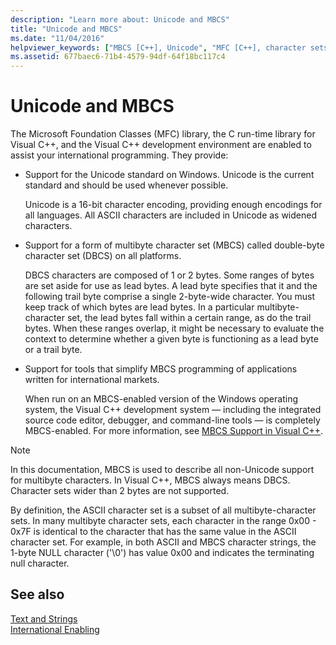 ```yaml
---
description: "Learn more about: Unicode and MBCS"
title: "Unicode and MBCS"
ms.date: "11/04/2016"
helpviewer_keywords: ["MBCS [C++], Unicode", "MFC [C++], character sets", "character sets [C++], multibyte", "run-time libraries [C++], language portability", "character sets [C++], Unicode", "Unicode [C++], MFC and C run-time functions", "multibyte characters [C++]", "runtime [C++], language portability"]
ms.assetid: 677baec6-71b4-4579-94df-64f18bc117c4
---
```

# Unicode and MBCS

The Microsoft Foundation Classes (MFC) library, the C run-time library for Visual C++, and the Visual C++ development environment are enabled to assist your international programming. They provide:

- Support for the Unicode standard on Windows. Unicode is the current standard and should be used whenever possible.

   Unicode is a 16-bit character encoding, providing enough encodings for all languages. All ASCII characters are included in Unicode as widened characters.

- Support for a form of multibyte character set (MBCS) called double-byte character set (DBCS) on all platforms.

   DBCS characters are composed of 1 or 2 bytes. Some ranges of bytes are set aside for use as lead bytes. A lead byte specifies that it and the following trail byte comprise a single 2-byte-wide character. You must keep track of which bytes are lead bytes. In a particular multibyte-character set, the lead bytes fall within a certain range, as do the trail bytes. When these ranges overlap, it might be necessary to evaluate the context to determine whether a given byte is functioning as a lead byte or a trail byte.

- Support for tools that simplify MBCS programming of applications written for international markets.

   When run on an MBCS-enabled version of the Windows operating system, the Visual C++ development system — including the integrated source code editor, debugger, and command-line tools — is completely MBCS-enabled. For more information, see [MBCS Support in Visual C++](../text/mbcs-support-in-visual-cpp.md).

> [!NOTE]
> In this documentation, MBCS is used to describe all non-Unicode support for multibyte characters. In Visual C++, MBCS always means DBCS. Character sets wider than 2 bytes are not supported.

By definition, the ASCII character set is a subset of all multibyte-character sets. In many multibyte character sets, each character in the range 0x00 - 0x7F is identical to the character that has the same value in the ASCII character set. For example, in both ASCII and MBCS character strings, the 1-byte NULL character ('\0') has value 0x00 and indicates the terminating null character.

## See also

[Text and Strings](../text/text-and-strings-in-visual-cpp.md)<br/>
[International Enabling](../text/international-enabling.md)
